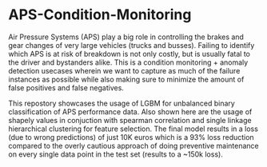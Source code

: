 # APS-Condition-Monitoring
Air Pressure Systems (APS) play a big role in controlling the brakes and gear changes of very large vehicles (trucks and busses). Failing to identify which APS is at risk of breakdown is not only costly, but is usually fatal to the driver and bystanders alike. This is a condition monitoring + anomaly detection usecases wherein we want to capture as much of the failure instances as possible while also making sure to minimize the amount of false positives and false negatives.

This repostory showcases the usage of LGBM for unbalanced binary classification of APS performance data. Also shown here are the usage of shapely values in conjuction with spearman correlation and single linkage hierarchical clustering for feature selection. The final model results in a loss (due to wrong predictions) of just 10K euros which is a 93% loss reduction compared to the overly cautious approach of doing preventive maintenance on every single data point in the test set (results to a ~150k loss).
